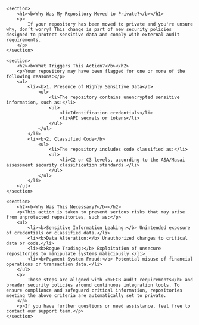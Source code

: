     <section>
        <h1><b>Why Was My Repository Moved to Private?</b></h1>
        <p>
            If your repository has been moved to private and you're unsure why, don’t worry! This change is part of new security policies designed to protect sensitive data and comply with external audit requirements.
        </p>
    </section>
    
    <section>
        <h2><b>What Triggers This Action?</b></h2>
        <p>Your repository may have been flagged for one or more of the following reasons:</p>
        <ul>
            <li><b>1. Presence of Highly Sensitive Data</b>
                <ul>
                    <li>The repository contains unencrypted sensitive information, such as:</li>
                    <ul>
                        <li>Identification credentials</li>
                        <li>API secrets or tokens</li>
                    </ul>
                </ul>
            </li>
            <li><b>2. Classified Code</b>
                <ul>
                    <li>The repository includes code classified as:</li>
                    <ul>
                        <li>C2 or C3 levels, according to the ASA/Masai assessment security classification standards.</li>
                    </ul>
                </ul>
            </li>
        </ul>
    </section>

    <section>
        <h2><b>Why Was This Necessary?</b></h2>
        <p>This action is taken to prevent serious risks that may arise from unprotected repositories, such as:</p>
        <ul>
            <li><b>Sensitive Information Leaking:</b> Unintended exposure of credentials or classified data.</li>
            <li><b>Data Alteration:</b> Unauthorized changes to critical data or code.</li>
            <li><b>Rogue Trading:</b> Exploitation of unsecure repositories to manipulate systems maliciously.</li>
            <li><b>Payment System Fraud:</b> Potential misuse of financial operations or transaction data.</li>
        </ul>
        <p>
            These steps are aligned with <b>ECB audit requirements</b> and broader security policies around continuous integration tools. To ensure compliance and safeguard critical information, repositories meeting the above criteria are automatically set to private.
        </p>
        <p>If you have further questions or need assistance, feel free to contact our support team.</p>
    </section>
